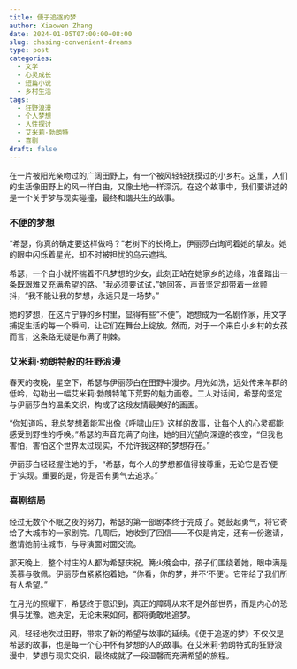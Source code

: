 ```yaml
---
title: 便于追逐的梦
author: Xiaowen Zhang
date: 2024-01-05T07:00:00+08:00
slug: chasing-convenient-dreams
type: post
categories:
  - 文学
  - 心灵成长
  - 短篇小说
  - 乡村生活
tags:
  - 狂野浪漫
  - 个人梦想
  - 人性探讨
  - 艾米莉·勃朗特
  - 喜剧
draft: false
---
```


在一片被阳光亲吻过的广阔田野上，有一个被风轻轻抚摸过的小乡村。这里，人们的生活像田野上的风一样自由，又像土地一样深沉。在这个故事中，我们要讲述的是一个关于梦与现实碰撞，最终和谐共生的故事。

### 不便的梦想

“希瑟，你真的确定要这样做吗？”老树下的长椅上，伊丽莎白询问着她的挚友。她的眼中闪烁着星光，却不时被担忧的乌云遮挡。

希瑟，一个自小就怀揣着不凡梦想的少女，此刻正站在她家乡的边缘，准备踏出一条既艰难又充满希望的路。“我必须要试试，”她回答，声音坚定却带着一丝颤抖，“我不能让我的梦想，永远只是一场梦。”

她的梦想，在这片宁静的乡村里，显得有些“不便”。她想成为一名剧作家，用文字捕捉生活的每一个瞬间，让它们在舞台上绽放。然而，对于一个来自小乡村的女孩而言，这条路无疑是布满了荆棘。

### 艾米莉·勃朗特般的狂野浪漫

春天的夜晚，星空下，希瑟与伊丽莎白在田野中漫步。月光如洗，远处传来羊群的低吟，勾勒出一幅艾米莉·勃朗特笔下荒野的魅力画卷。二人对话间，希瑟的坚定与伊丽莎白的温柔交织，构成了这段友情最美好的画面。

“你知道吗，我总梦想着能写出像《呼啸山庄》这样的故事，让每个人的心灵都能感受到野性的呼唤。”希瑟的声音充满了向往，她的目光望向深邃的夜空，“但我也害怕，害怕这个世界太过现实，不允许我这样的梦想存在。”

伊丽莎白轻轻握住她的手，“希瑟，每个人的梦想都值得被尊重，无论它是否‘便于’实现。重要的是，你是否有勇气去追求。”

### 喜剧结局

经过无数个不眠之夜的努力，希瑟的第一部剧本终于完成了。她鼓起勇气，将它寄给了大城市的一家剧院。几周后，她收到了回信——不仅是肯定，还有一份邀请，邀请她前往城市，与导演面对面交流。

那天晚上，整个村庄的人都为希瑟庆祝。篝火晚会中，孩子们围绕着她，眼中满是羡慕与敬佩。伊丽莎白紧紧抱着她，“你看，你的梦，并不‘不便’。它带给了我们所有人希望。”

在月光的照耀下，希瑟终于意识到，真正的障碍从来不是外部世界，而是内心的恐惧与犹豫。她决定，无论未来如何，都将勇敢地追梦。

风，轻轻地吹过田野，带来了新的希望与故事的延续。《便于追逐的梦》不仅仅是希瑟的故事，也是每一个心中怀有梦想的人的故事。在艾米莉·勃朗特式的狂野浪漫中，梦想与现实交织，最终成就了一段温馨而充满希望的旅程。